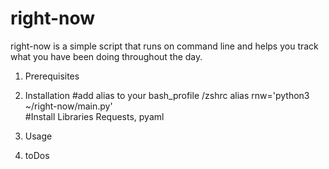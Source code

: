 # right-now
right-now is a simple script that runs on command line and helps you track what you have been doing throughout the day.

1. Prerequisites

2. Installation
    #add alias to your bash_profile /zshrc
       alias rnw='python3 ~/right-now/main.py'  
    #Install Libraries
       Requests, pyaml

3. Usage

4. toDos